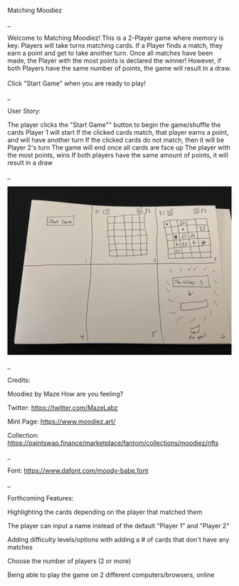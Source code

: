 Matching Moodiez

_

Welcome to Matching Moodiez! This is a 2-Player game where memory is key. Players will take turns matching cards. If a Player finds a match, they earn a point and get to take another turn. Once all matches have been made, the Player with the most points is declared the winner! However, if both Players have the same number of points, the game will result in a draw.<br><br>Click "Start Game" when you are ready to play!

_

User Story:

The player clicks the "Start Game"" button to begin the game/shuffle the cards
Player 1 will start
If the clicked cards match, that player earns a point, and will have another turn
If the clicked cards do not match, then it will be Player 2's turn
The game will end once all cards are face up
The player with the most points, wins
If both players have the same amount of points, it will result in a draw

_

![Matching Moodiez Wire Frame](matching-moodiez-wire-frame.jpeg)

_

Credits:

Moodiez by Maze How are you feeling?

Twitter: https://twitter.com/MazeLabz

Mint Page: https://www.moodiez.art/

Collection: https://paintswap.finance/marketplace/fantom/collections/moodiez/nfts

_

Font: https://www.dafont.com/moody-babe.font

_

Forthcoming Features:

Highlighting the cards depending on the player that matched them

The player can input a name instead of the default "Player 1" and "Player 2"

Adding difficulty levels/options with adding a # of cards that don't have any matches

Choose the number of players (2 or more)

Being able to play the game on 2 different computers/browsers, online
